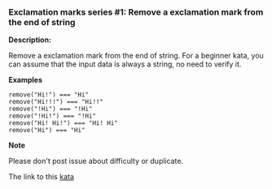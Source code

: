 ### Exclamation marks series #1: Remove a exclamation mark from the end of string

**Description:**  

Remove a exclamation mark from the end of string. For a beginner kata, you can assume that the input data is always a string, no need to verify it.

**Examples**  
```
remove("Hi!") === "Hi"
remove("Hi!!!") === "Hi!!"
remove("!Hi") === "!Hi"
remove("!Hi!") === "!Hi"
remove("Hi! Hi!") === "Hi! Hi"
remove("Hi") === "Hi"
```

**Note**  

Please don't post issue about difficulty or duplicate.  

The link to this [kata](https://www.codewars.com/kata/exclamation-marks-series-number-1-remove-a-exclamation-mark-from-the-end-of-string/javascript)  
